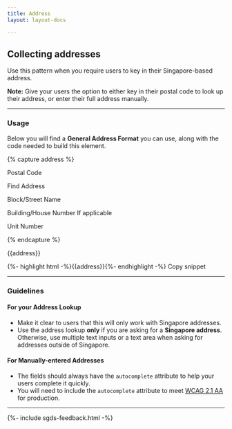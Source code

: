 ```yaml
---
title: Address
layout: layout-docs

---
```

Collecting addresses
--------------------

Use this pattern when you require users to key in their Singapore-based address.

**Note:** Give your users the option to either key in their postal code to look up their address, or enter their full address manually.

* * *

### Usage

Below you will find a **General Address Format** you can use, along with the code needed to build this element.

{% capture address %}

Postal Code

Find Address

Block/Street Name

Building/House Number If applicable

Unit Number

{% endcapture %}

{{address}}

{%- highlight html -%}{{address}}{%- endhighlight -%} Copy snippet

* * *

### Guidelines

#### For your Address Lookup

*   Make it clear to users that this will only work with Singapore addresses.
*   Use the address lookup **only** if you are asking for a **Singapore address**. Otherwise, use multiple text inputs or a text area when asking for addresses outside of Singapore.

#### For Manually-entered Addresses

*   The fields should always have the `autocomplete` attribute to help your users complete it quickly.
*   You will need to include the `autocomplete` attribute to meet [WCAG 2.1 AA](https://www.w3.org/WAI/WCAG21/Understanding/identify-input-purpose.html) for production.

* * *

{%- include sgds-feedback.html -%}
